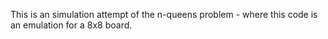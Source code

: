 This is an simulation attempt of the n-queens problem - where this code is an emulation for a 8x8 board.
